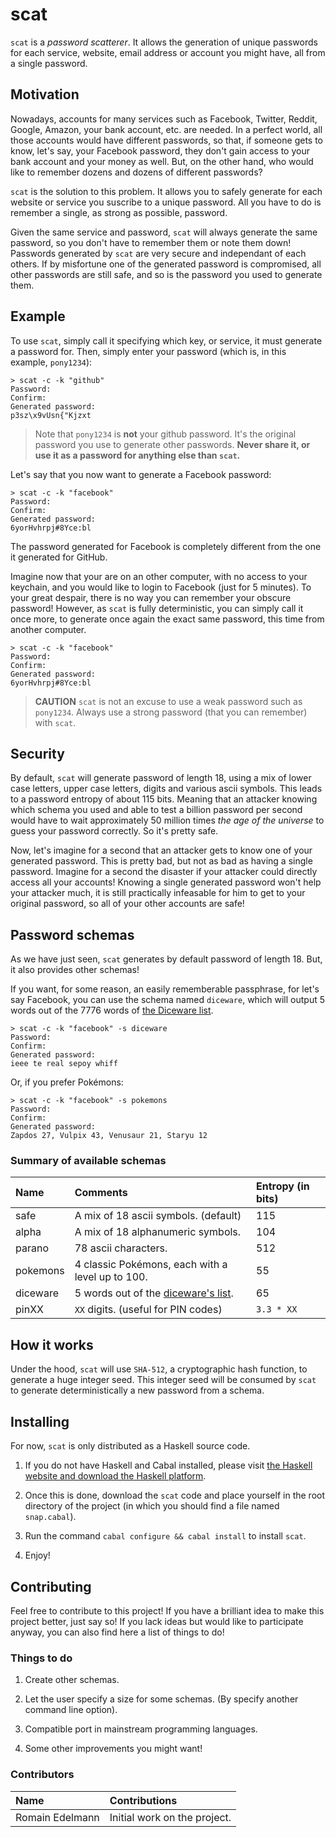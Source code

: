 
# scat

`scat` is a *password scatterer*. It allows the generation of unique passwords for each service,
website, email address or account you might have, all from a single password.

## Motivation

Nowadays, accounts for many services such as Facebook, Twitter, Reddit, Google, Amazon, your bank account, etc. are needed.
In a perfect world, all those accounts would have different passwords, so that, if someone gets to know, let's say, your Facebook password,
they don't gain access to your bank account and your money as well. But, on the other hand, who would like to remember dozens and dozens of different passwords?

`scat` is the solution to this problem. It allows you to safely generate for each website or service you suscribe to a unique password. All you have to do is remember a single, as strong as possible, password.

Given the same service and password, `scat` will always generate the same password, so you don't have to remember them or note them down!
Passwords generated by `scat` are very secure and independant of each others. If by misfortune one of the generated password is compromised, all other passwords are still safe, and so is the password you used to generate them.

## Example

To use `scat`, simply call it specifying which key, or service, it must generate a password for.
Then, simply enter your password (which is, in this example, `pony1234`):

```
> scat -c -k "github"
Password:
Confirm:
Generated password:
p3sz\x9vUsn{"Kjzxt
```

> Note that `pony1234` is **not** your github password. It's the original password you use to generate other passwords.
> **Never share it, or use it as a password for anything else than `scat`.**

Let's say that you now want to generate a Facebook password:

```
> scat -c -k "facebook"
Password:
Confirm:
Generated password:
6yorHvhrpj#8Yce:bl
```
The password generated for Facebook is completely different from the one it generated for GitHub.


Imagine now that your are on an other computer, with no access to your keychain, and you would like to login to Facebook (just for 5 minutes).
To your great despair, there is no way you can remember your obscure password!
However, as `scat` is fully deterministic, you can simply call it once more, to generate once again the exact same password, this time from another computer.

```
> scat -c -k "facebook"
Password:
Confirm:
Generated password:
6yorHvhrpj#8Yce:bl
```

> **CAUTION** `scat` is not an excuse to use a weak password such as `pony1234`. Always use a strong password (that you can remember) with `scat`.

## Security

By default, `scat` will generate password of length 18, using a mix of lower case letters, upper case letters, digits and various ascii symbols.
This leads to a password entropy of about 115 bits. Meaning that an attacker
knowing which schema you used and able to test a billion password per second would have to wait approximately 50 million times *the age of the universe* to 
guess your password correctly. So it's pretty safe.

Now, let's imagine for a second that an attacker gets to know one of your generated password.
This is pretty bad, but not as bad as having a single password. Imagine for a second the disaster if your attacker could directly access all your accounts!
Knowing a single generated password won't help your attacker much, it is still practically infeasable for him to get to your original password, so all of your other accounts are safe!

## Password schemas

As we have just seen, `scat` generates by default password of length 18. But, it also provides other schemas!

If you want, for some reason, an easily rememberable passphrase, for let's say Facebook, you can use the schema named `diceware`,
which will output 5 words out of the 7776 words of [the Diceware list][diceware].

```
> scat -c -k "facebook" -s diceware
Password:
Confirm:
Generated password:
ieee te real sepoy whiff
```

Or, if you prefer Pokémons:

```
> scat -c -k "facebook" -s pokemons
Password:
Confirm:
Generated password:
Zapdos 27, Vulpix 43, Venusaur 21, Staryu 12
```

### Summary of available schemas

Name | Comments | Entropy (in bits)
:--- | :------- | :----------------
safe | A mix of 18 ascii symbols. (default) | 115
alpha | A mix of 18 alphanumeric symbols. | 104
parano | 78 ascii characters. | 512
pokemons | 4 classic Pokémons, each with a level up to 100. | 55
diceware | 5 words out of the [diceware's list][diceware]. | 65
pinXX | `XX` digits. (useful for PIN codes) | `3.3 * XX`

## How it works

Under the hood, `scat` will use `SHA-512`, a cryptographic hash function, to generate a huge integer seed.
This integer seed will be consumed by `scat` to generate deterministically a new password from a schema.

## Installing

For now, `scat` is only distributed as a Haskell source code. 

1. If you do not have Haskell and Cabal installed, please visit [the Haskell website and download the Haskell platform][haskell-platform].

2. Once this is done, download the `scat` code and place yourself in the root directory of the project (in which you should find a file named `snap.cabal`).

3. Run the command `cabal configure && cabal install` to install `scat`.

4. Enjoy!

## Contributing

Feel free to contribute to this project! If you have a brilliant idea to make this project better, just say so!
If you lack ideas but would like to participate anyway, you can also find here a list of things to do!

### Things to do

1. Create other schemas.

2. Let the user specify a size for some schemas. (By specify another command line option).

3. Compatible port in mainstream programming languages.

4. Some other improvements you might want!

### Contributors

Name | Contributions
:--- | :------------
Romain Edelmann | Initial work on the project.

[diceware]: http://world.std.com/~reinhold/diceware.html
[haskell-platform]: http://www.haskell.org/platform/